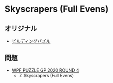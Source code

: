 # Skyscrapers (Full Evens)

## オリジナル
- [ビルディングパズル](skyscrapers.md)

## 問題
- [WPF PUZZLE GP 2020 ROUND 4](../questions/wpfpgp2020-4.md)
	- 7\. Skyscrapers (Full Evens)
